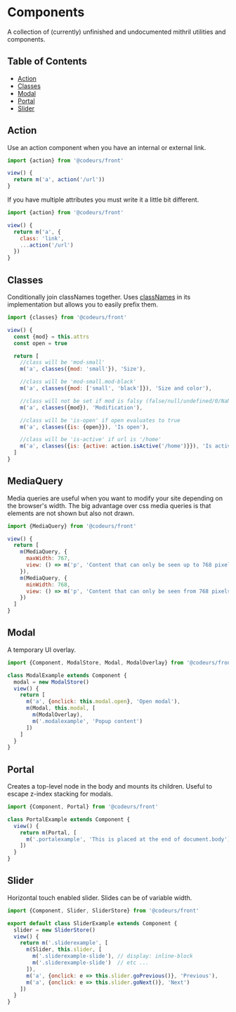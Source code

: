 # Components
A collection of (currently) unfinished and undocumented mithril utilities and components.

## Table of Contents
- [Action](#action)
- [Classes](#classes)
- [Modal](#modal)
- [Portal](#portal)
- [Slider](#slider)

## Action

Use an action component when you have an internal or external link.

```javascript
import {action} from '@codeurs/front'

view() {
  return m('a', action('/url'))
}
```

If you have multiple attributes you must write it a little bit different.

```javascript
import {action} from '@codeurs/front'

view() {
  return m('a', {
    class: 'link',
    ...action('/url')
  })
}
```

## Classes

Conditionally join classNames together. Uses [classNames](https://github.com/JedWatson/classnames) in its implementation but allows you to easily prefix them.

```javascript
import {classes} from '@codeurs/front'

view() {
  const {mod} = this.attrs
  const open = true

  return [
    //class will be 'mod-small'
    m('a', classes({mod: 'small'}), 'Size'),

    //class will be 'mod-small.mod-black'
    m('a', classes({mod: ['small', 'black']}), 'Size and color'),

    //class will not be set if mod is falsy (false/null/undefined/0/NaN/'')
    m('a', classes({mod}), 'Modification'),

    //class will be 'is-open' if open evaluates to true
    m('a', classes({is: {open}}), 'Is open'),

    //class will be 'is-active' if url is '/home'
    m('a', classes({is: {active: action.isActive('/home')}}), 'Is active')
  ]
}
```

## MediaQuery

Media queries are useful when you want to modify your site depending on the browser's width. The big advantage over css media queries is that elements are not shown but also not drawn.

```javascript
import {MediaQuery} from '@codeurs/front'

view() {
  return [
    m(MediaQuery, {
      maxWidth: 767,
      view: () => m('p', 'Content that can only be seen up to 768 pixels.')
    }),
    m(MediaQuery, {
      minWidth: 768,
      view: () => m('p', 'Content that can only be seen from 768 pixels.')
    })
  ]
}
```

## Modal

A temporary UI overlay.

````javascript
import {Component, ModalStore, Modal, ModalOverlay} from '@codeurs/front'

class ModalExample extends Component {
  modal = new ModalStore()
  view() {
    return [
      m('a', {onclick: this.modal.open}, 'Open modal'),
      m(Modal, this.modal, [
        m(ModalOverlay),
        m('.modalexample', 'Popup content')
      ])
    ]
  }
}
````

## Portal

Creates a top-level node in the body and mounts its children. Useful to escape z-index stacking for modals.

````javascript
import {Component, Portal} from '@codeurs/front'

class PortalExample extends Component {
  view() {
    return m(Portal, [
      m('.portalexample', 'This is placed at the end of document.body')
    ])
  }
}
````

## Slider

Horizontal touch enabled slider. Slides can be of variable width.

````javascript
import {Component, Slider, SliderStore} from '@codeurs/front'

export default class SliderExample extends Component {
  slider = new SliderStore()
  view() {
    return m('.sliderexample', [
      m(Slider, this.slider, [
        m('.sliderexample-slide'), // display: inline-block
        m('.sliderexample-slide')  // etc ...
      ]),
      m('a', {onclick: e => this.slider.goPrevious()}, 'Previous'),
      m('a', {onclick: e => this.slider.goNext()}, 'Next')
    ])
  }
}
````
